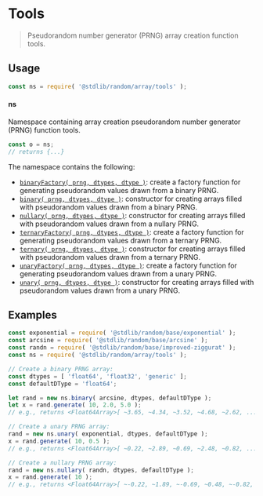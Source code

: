 <!--

@license Apache-2.0

Copyright (c) 2024 The Stdlib Authors.

Licensed under the Apache License, Version 2.0 (the "License");
you may not use this file except in compliance with the License.
You may obtain a copy of the License at

   http://www.apache.org/licenses/LICENSE-2.0

Unless required by applicable law or agreed to in writing, software
distributed under the License is distributed on an "AS IS" BASIS,
WITHOUT WARRANTIES OR CONDITIONS OF ANY KIND, either express or implied.
See the License for the specific language governing permissions and
limitations under the License.

-->

# Tools

> Pseudorandom number generator (PRNG) array creation function tools.

<section class="usage">

## Usage

```javascript
const ns = require( '@stdlib/random/array/tools' );
```

#### ns

Namespace containing array creation pseudorandom number generator (PRNG) function tools.

```javascript
const o = ns;
// returns {...}
```

The namespace contains the following:

<!-- <toc pattern="*"> -->

<div class="namespace-toc">

-   <span class="signature">[`binaryFactory( prng, dtypes, dtype )`][@stdlib/random/array/tools/binary-factory]</span><span class="delimiter">: </span><span class="description">create a factory function for generating pseudorandom values drawn from a binary PRNG.</span>
-   <span class="signature">[`binary( prng, dtypes, dtype )`][@stdlib/random/array/tools/binary]</span><span class="delimiter">: </span><span class="description">constructor for creating arrays filled with pseudorandom values drawn from a binary PRNG.</span>
-   <span class="signature">[`nullary( prng, dtypes, dtype )`][@stdlib/random/array/tools/nullary]</span><span class="delimiter">: </span><span class="description">constructor for creating arrays filled with pseudorandom values drawn from a nullary PRNG.</span>
-   <span class="signature">[`ternaryFactory( prng, dtypes, dtype )`][@stdlib/random/array/tools/ternary-factory]</span><span class="delimiter">: </span><span class="description">create a factory function for generating pseudorandom values drawn from a ternary PRNG.</span>
-   <span class="signature">[`ternary( prng, dtypes, dtype )`][@stdlib/random/array/tools/ternary]</span><span class="delimiter">: </span><span class="description">constructor for creating arrays filled with pseudorandom values drawn from a ternary PRNG.</span>
-   <span class="signature">[`unaryFactory( prng, dtypes, dtype )`][@stdlib/random/array/tools/unary-factory]</span><span class="delimiter">: </span><span class="description">create a factory function for generating pseudorandom values drawn from a unary PRNG.</span>
-   <span class="signature">[`unary( prng, dtypes, dtype )`][@stdlib/random/array/tools/unary]</span><span class="delimiter">: </span><span class="description">constructor for creating arrays filled with pseudorandom values drawn from a unary PRNG.</span>

</div>

<!-- </toc> -->

</section>

<!-- /.usage -->

<section class="examples">

## Examples

<!-- eslint no-undef: "error" -->

```javascript
const exponential = require( '@stdlib/random/base/exponential' );
const arcsine = require( '@stdlib/random/base/arcsine' );
const randn = require( '@stdlib/random/base/improved-ziggurat' );
const ns = require( '@stdlib/random/array/tools' );

// Create a binary PRNG array:
const dtypes = [ 'float64', 'float32', 'generic' ];
const defaultDType = 'float64';

let rand = new ns.binary( arcsine, dtypes, defaultDType );
let x = rand.generate( 10, 2.0, 5.0 );
// e.g., returns <Float64Array>[ ~3.65, ~4.34, ~3.52, ~4.68, ~2.62, ... ]

// Create a unary PRNG array:
rand = new ns.unary( exponential, dtypes, defaultDType );
x = rand.generate( 10, 0.5 );
// e.g., returns <Float64Array>[ ~0.22, ~2.89, ~0.69, ~2.48, ~0.82, ... ]

// Create a nullary PRNG array:
rand = new ns.nullary( randn, dtypes, defaultDType );
x = rand.generate( 10 );
// e.g., returns <Float64Array>[ ~-0.22, ~1.89, ~-0.69, ~0.48, ~-0.82, ... ]
```

</section>

<!-- /.examples -->

<!-- Section for related `stdlib` packages. Do not manually edit this section, as it is automatically populated. -->

<section class="related">

</section>

<!-- /.related -->

<!-- Section for all links. Make sure to keep an empty line after the `section` element and another before the `/section` close. -->

<section class="links">

<!-- <toc-links> -->

[@stdlib/random/array/tools/binary-factory]: https://github.com/stdlib-js/stdlib/tree/develop/lib/node_modules/%40stdlib/random/array/tools/binary-factory

[@stdlib/random/array/tools/binary]: https://github.com/stdlib-js/stdlib/tree/develop/lib/node_modules/%40stdlib/random/array/tools/binary

[@stdlib/random/array/tools/nullary]: https://github.com/stdlib-js/stdlib/tree/develop/lib/node_modules/%40stdlib/random/array/tools/nullary

[@stdlib/random/array/tools/ternary-factory]: https://github.com/stdlib-js/stdlib/tree/develop/lib/node_modules/%40stdlib/random/array/tools/ternary-factory

[@stdlib/random/array/tools/ternary]: https://github.com/stdlib-js/stdlib/tree/develop/lib/node_modules/%40stdlib/random/array/tools/ternary

[@stdlib/random/array/tools/unary-factory]: https://github.com/stdlib-js/stdlib/tree/develop/lib/node_modules/%40stdlib/random/array/tools/unary-factory

[@stdlib/random/array/tools/unary]: https://github.com/stdlib-js/stdlib/tree/develop/lib/node_modules/%40stdlib/random/array/tools/unary

<!-- </toc-links> -->

</section>

<!-- /.links -->
